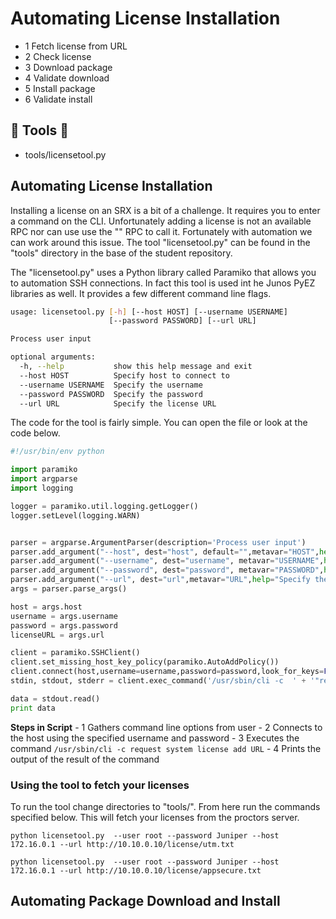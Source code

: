 Automating License Installation
===============================

-	1 Fetch license from URL
-	2 Check license
-	3 Download package
-	4 Validate download
-	5 Install package
-	6 Validate install

:wrench: Tools :wrench:
-----------------------

-	tools/licensetool.py

Automating License Installation
-------------------------------

Installing a license on an SRX is a bit of a challenge. It requires you to enter a command on the CLI. Unfortunately adding a license is not an available RPC nor can use use the "<command>" RPC to call it. Fortunately with automation we can work around this issue. The tool "licensetool.py" can be found in the "tools" directory in the base of the student repository.

The "licensetool.py" uses a Python library called Paramiko that allows you to automation SSH connections. In fact this tool is used int he Junos PyEZ libraries as well. It provides a few different command line flags.

```bash
usage: licensetool.py [-h] [--host HOST] [--username USERNAME]
                      [--password PASSWORD] [--url URL]

Process user input

optional arguments:
  -h, --help           show this help message and exit
  --host HOST          Specify host to connect to
  --username USERNAME  Specify the username
  --password PASSWORD  Specify the password
  --url URL            Specify the license URL
```

The code for the tool is fairly simple. You can open the file or look at the code below.

```python
#!/usr/bin/env python

import paramiko
import argparse
import logging

logger = paramiko.util.logging.getLogger()
logger.setLevel(logging.WARN)


parser = argparse.ArgumentParser(description='Process user input')
parser.add_argument("--host", dest="host", default="",metavar="HOST",help="Specify host to connect to")
parser.add_argument("--username", dest="username", metavar="USERNAME",help="Specify the username")
parser.add_argument("--password", dest="password", metavar="PASSWORD",help="Specify the password")
parser.add_argument("--url", dest="url",metavar="URL",help="Specify the license URL")
args = parser.parse_args()

host = args.host
username = args.username
password = args.password
licenseURL = args.url

client = paramiko.SSHClient()
client.set_missing_host_key_policy(paramiko.AutoAddPolicy())
client.connect(host,username=username,password=password,look_for_keys=False)
stdin, stdout, stderr = client.exec_command('/usr/sbin/cli -c  ' + '"request system license add {0}"'.format(licenseURL),timeout=60)

data = stdout.read()
print data
```

**Steps in Script** - 1 Gathers command line options from user - 2 Connects to the host using the specified username and password - 3 Executes the command `/usr/sbin/cli -c request system license add URL` - 4 Prints the output of the result of the command

### Using the tool to fetch your licenses

To run the tool change directories to "tools/". From here run the commands specified below. This will fetch your licenses from the proctors server.

```
python licensetool.py  --user root --password Juniper --host 172.16.0.1 --url http://10.10.0.10/license/utm.txt

python licensetool.py  --user root --password Juniper --host 172.16.0.1 --url http://10.10.0.10/license/appsecure.txt
```

Automating Package Download and Install
---------------------------------------
